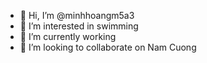- 👋 Hi, I’m @minhhoangm5a3
- 👀 I’m interested in swimming
- 🌱 I’m currently working
- 💞️ I’m looking to collaborate on Nam Cuong


<!---
minhhoangm5a3/minhhoangm5a3 is a ✨ special ✨ repository because its `README.md` (this file) appears on your GitHub profile.
You can click the Preview link to take a look at your changes.
--->
